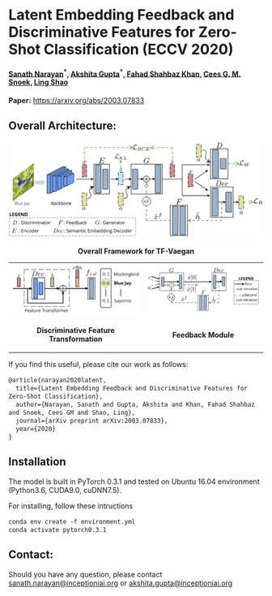 # Latent Embedding Feedback and Discriminative Features for Zero-Shot Classification (ECCV 2020)

#### [Sanath Narayan](https://scholar.google.com/citations?user=Bx7EFGoAAAAJ&hl=en)<sup>\*</sup>, [Akshita Gupta](https://scholar.google.com/citations?user=G01YeI0AAAAJ&hl=en)<sup>\*</sup>, [Fahad Shahbaz Khan](https://scholar.google.es/citations?user=zvaeYnUAAAAJ&hl=en), [Cees G. M. Snoek](https://scholar.google.com/citations?hl=en&user=0uKdbscAAAAJ&view_op), [Ling Shao](https://scholar.google.com/citations?user=z84rLjoAAAAJ&hl=en) ####

**Paper:** https://arxiv.org/abs/2003.07833

## **Overall Architecture:** 

<p align="center">
  <img src = "images/ovarch.png" width="700">
  <br/>
  <br/>
  <b> Overall Framework for TF-Vaegan </b>
</p>

<table>
  <tr>
    <td> <img src = "images/decoder.png" width="600"> </td>
    <td> <img src = "images/feedback.png" width="600"> </td>
  </tr>
  <tr >
    <td><p align="center"><b> Discriminative Feature Transformation </b></p></td>
    <td><p align="center"> <b> Feedback Module </b></p></td>
  </tr>
</table>

If you find this useful, please cite our work as follows:
```
@article{narayan2020latent,
  title={Latent Embedding Feedback and Discriminative Features for Zero-Shot Classification},
  author={Narayan, Sanath and Gupta, Akshita and Khan, Fahad Shahbaz and Snoek, Cees GM and Shao, Ling},
  journal={arXiv preprint arXiv:2003.07833},
  year={2020}
}
```

## Installation
The model is built in PyTorch 0.3.1 and tested on Ubuntu 16.04 environment (Python3.6, CUDA9.0, cuDNN7.5).

For installing, follow these intructions
```
conda env create -f environment.yml
conda activate pytorch0.3.1
```

## Contact:
Should you have any question, please contact sanath.narayan@inceptioniai.org or akshita.gupta@inceptioniai.org
